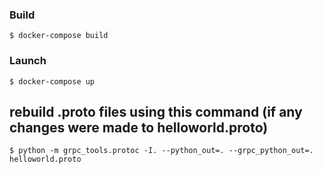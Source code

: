### Build

```
$ docker-compose build
```

### Launch

```
$ docker-compose up
```

## rebuild .proto files using this command (if any changes were made to helloworld.proto)
```
$ python -m grpc_tools.protoc -I. --python_out=. --grpc_python_out=. helloworld.proto
```
